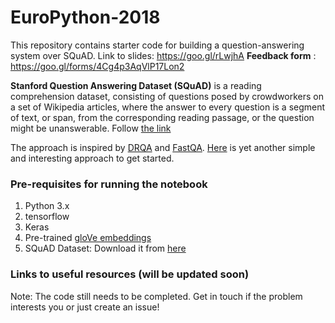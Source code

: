 # EuroPython-2018
This repository contains starter code for building a question-answering system over SQuAD. 
Link to slides: https://goo.gl/rLwjhA 
**Feedback form** : https://goo.gl/forms/4Cg4p3AqVlP17Lon2 

**Stanford Question Answering Dataset (SQuAD)** is a reading comprehension dataset, consisting of questions posed by crowdworkers on a set of Wikipedia articles, where the answer to every question is a segment of text, or span, from the corresponding reading passage, or the question might be unanswerable.
Follow [the link](https://rajpurkar.github.io/SQuAD-explorer/) 

The approach is inspired by [DRQA](https://arxiv.org/abs/1704.00051) and [FastQA](https://arxiv.org/abs/1703.04816).
[Here](https://web.stanford.edu/class/cs224n/reports/2761899.pdf) is yet another simple and interesting approach to get started.

### Pre-requisites for running the notebook
1. Python 3.x
2. tensorflow 
3. Keras 
4. Pre-trained [gloVe embeddings](https://nlp.stanford.edu/projects/glove/)  
5. SQuAD Dataset: Download it from [here](https://rajpurkar.github.io/SQuAD-explorer/)

### Links to useful resources (will be updated soon)

Note: The code still needs to be completed. Get in touch if the problem interests you or just create an issue!
